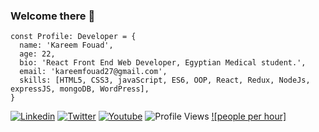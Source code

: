 ### Welcome there 👋

``` JS
const Profile: Developer = {
  name: 'Kareem Fouad',
  age: 22,
  bio: 'React Front End Web Developer, Egyptian Medical student.',
  email: 'kareemfouad27@gmail.com',
  skills: [HTML5, CSS3, javaScript, ES6, OOP, React, Redux, NodeJs, expressJS, mongoDB, WordPress],
}
```

[![Linkedin](https://img.shields.io/badge/LinkedIn-0077B5?style=flat&logo=linkedin&logoColor=white)](https://www.linkedin.com/in/kareemwezza/)
[![Twitter](https://img.shields.io/badge/Twitter-1DA1F2?style=flat&logo=twitter&logoColor=white)](https://twitter.com/kareemwezza)
[![Youtube](https://img.shields.io/badge/YouTube-FF0000?style=flat&logo=youtube&logoColor=white)](https://www.youtube.com/Kareemfouad)
![Profile Views](https://visitor-badge.laobi.icu/badge?page_id=kareemwezza)
[![people per hour]](https://img.shields.io/badge/People%20Per%20Hour-Hire%20Me-orange?style=for-the-badge&logo=appveyor)


<!--
    PeoplePerHour Profile Widget
    The div#pph-hire me is the element
    where the iframe will be inserted.
    You may move this element wherever
    you need to display the widget
-->
<div id="pph-hireme"></div>
<script type="text/javascript">
(function(d, s) {
    var useSSL = 'https:' == document.location.protocol;
    var js, where = d.getElementsByTagName(s)[0],
    js = d.createElement(s);
    js.src = (useSSL ? 'https:' : 'http:') +  '//www.peopleperhour.com/hire/3498488079/5150381.js?width=245&height=320&orientation=vertical&theme=dark&rnd='+parseInt(Math.random()*10000, 10);
    try { where.parentNode.insertBefore(js, where); } catch (e) { if (typeof console !== 'undefined' && console.log && e.stack) { console.log(e.stack); } }
}(document, 'script'));
</script>

<!--
**kareemwezza/kareemwezza** is a ✨ _special_ ✨ repository because its `README.md` (this file) appears on your GitHub profile.

Here are some ideas to get you started:

- 🔭 I’m currently working on ...
- 🌱 I’m currently learning ...
- 👯 I’m looking to collaborate on ...
- 🤔 I’m looking for help with ...
- 💬 Ask me about ...
- 📫 How to reach me: ...
- 😄 Pronouns: ...
- ⚡ Fun fact: ...
-->

